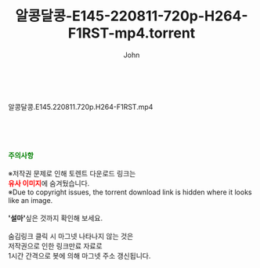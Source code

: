 ﻿---
layout: post
title:  "알콩달콩-E145-220811-720p-H264-F1RST-mp4.torrent"
author: John
categories: [ 방송/음악 ]
tags: [  ]
image:  
description: "알콩달콩-E145-220811-720p-H264-F1RST-mp4 torrent 정보 공유"
toc: true
toc_sticky: true
---

<br>
<div class="view-img">
<a class="view_image" href="http://torrentmobile61.com/bbs/view_image.php?fn=%2Fdata%2Ffile%2Fmusic%2F3735183265_PMu8Rd7I_a67682e0a153d418c096deb1ca654b0e555bea66.jpg" target="_blank"><img alt="" class="img-tag" content="http://torrentmobile61.com/data/file/music/3735183265_PMu8Rd7I_a67682e0a153d418c096deb1ca654b0e555bea66.jpg" itemprop="image" src="http://torrentmobile61.com/data/file/music/thumb-3735183265_PMu8Rd7I_a67682e0a153d418c096deb1ca654b0e555bea66_835x2212.jpg"/></a></div><div class="view-content" itemprop="description">
<p>알콩달콩.E145.220811.720p.H264-F1RST.mp4<br/></p> </div>
    
<br><br><br>
<p data-ke-size="size16"><b><span style="color: green;">주의사항</span></b><br /><br />※저작권 문제로 인해 토렌트 다운로드 링크는<br /><b><span style="color: red;">유사 이미지</span></b>에 숨겨뒀습니다.<br />※Due to copyright issues, the torrent download link is hidden where it looks like an image.<br /><br /><b>'설마'</b>싶은 것까지 확인해 보세요.<br /><br />숨김링크 클릭 시 마그넷 나타나지 않는 것은<br />저작권으로 인한 링크만료 자료로<br />1시간 간격으로 봇에 의해 마그넷 주소 갱신됩니다.</p>
